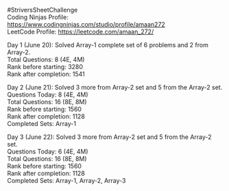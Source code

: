 #StriversSheetChallenge <br>
Coding Ninjas Profile: https://www.codingninjas.com/studio/profile/amaan272 <br>
LeetCode Profile: https://leetcode.com/amaan_272/ <br>

Day 1 (June 20): Solved Array-1 complete set of 6 problems and 2 from Array-2. <br>
Total Questions: 8 (4E, 4M) <br>
Rank before starting: 3280 <br>
Rank after completion: 1541 <br>

Day 2 (June 21): Solved 3 more from Array-2 set and 5 from the Array-2 set. <br>
Questions Today: 8 (4E, 4M) <br>
Total Questions: 16 (8E, 8M) <br>
Rank before starting: 1560 <br>
Rank after completion: 1128  <br>
Completed Sets: Array-1 <be>

Day 3 (June 22): Solved 3 more from Array-2 set and 5 from the Array-2 set. <br>
Questions Today: 6 (4E, 4M) <br>
Total Questions: 16 (8E, 8M) <br>
Rank before starting: 1560 <br>
Rank after completion: 1128  <br>
Completed Sets: Array-1, Array-2, Array-3 <be>

